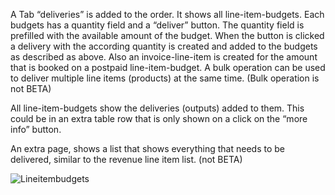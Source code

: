 A Tab “deliveries” is added to the order. It shows all line-item-budgets. Each budgets has a quantity field and a “deliver” button. The quantity field is prefilled with the available amount of the budget. When the button is clicked a delivery with the according quantity is created and added to the budgets as described as above. Also an invoice-line-item is created for the amount that is booked on a postpaid line-item-budget. A bulk operation can be used to deliver multiple line items (products) at the same time. (Bulk operation is not BETA)
 
 All line-item-budgets  show the deliveries (outputs) added to them. This could be in an extra table row that is only shown on a click on the “more info” button.
 
 An extra page, shows a list that shows everything that needs to be delivered, similar to the revenue line item list. (not BETA)

![Lineitembudgets](.//img/lineitembudgets_0.png)